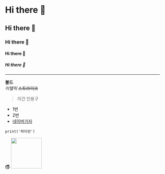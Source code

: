 # Hi there 👋
## Hi there 👋
### Hi there 👋
#### Hi there 👋
##### Hi there 👋

----
**볼드** <br>
*이탤릭*
~~스트라이크~~

> 이건 인용구

- 1번
- 2번
- [네이버가자](https://www.naver.com)

```
print('파이썬')
```

🚭
<image src='images/25425E4457E39E2A1D.jpg' width=100 height=100>
